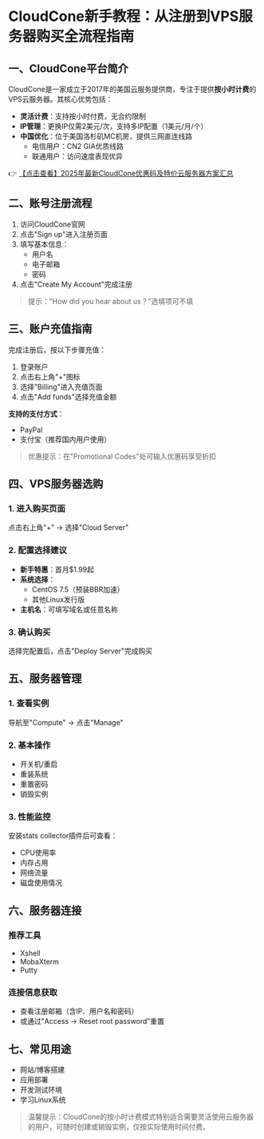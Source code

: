 # CloudCone新手教程：从注册到VPS服务器购买全流程指南

## 一、CloudCone平台简介

CloudCone是一家成立于2017年的美国云服务提供商，专注于提供**按小时计费**的VPS云服务器。其核心优势包括：

- **灵活计费**：支持按小时付费，无合约限制
- **IP管理**：更换IP仅需2美元/次，支持多IP配置（1美元/月/个）
- **中国优化**：位于美国洛杉矶MC机房，提供三网直连线路
  - 电信用户：CN2 GIA优质线路
  - 联通用户：访问速度表现优异

👉 [【点击查看】2025年最新CloudCone优惠码及特价云服务器方案汇总](https://bit.ly/Cloudcone)

## 二、账号注册流程

1. 访问CloudCone官网
2. 点击"Sign up"进入注册页面
3. 填写基本信息：
   - 用户名
   - 电子邮箱
   - 密码
4. 点击"Create My Account"完成注册

> 提示："How did you hear about us？"选填项可不填

## 三、账户充值指南

完成注册后，按以下步骤充值：

1. 登录账户
2. 点击右上角"+"图标
3. 选择"Billing"进入充值页面
4. 点击"Add funds"选择充值金额

**支持的支付方式**：
- PayPal
- 支付宝（推荐国内用户使用）

> 优惠提示：在"Promotional Codes"处可输入优惠码享受折扣

## 四、VPS服务器选购

### 1. 进入购买页面
点击右上角"+" → 选择"Cloud Server"

### 2. 配置选择建议
- **新手特惠**：首月$1.99起
- **系统选择**：
  - CentOS 7.5（预装BBR加速）
  - 其他Linux发行版
- **主机名**：可填写域名或任意名称

### 3. 确认购买
选择完配置后，点击"Deploy Server"完成购买

## 五、服务器管理

### 1. 查看实例
导航至"Compute" → 点击"Manage"

### 2. 基本操作
- 开关机/重启
- 重装系统
- 重置密码
- 销毁实例

### 3. 性能监控
安装stats collector插件后可查看：
- CPU使用率
- 内存占用
- 网络流量
- 磁盘使用情况

## 六、服务器连接

### 推荐工具
- Xshell
- MobaXterm
- Putty

### 连接信息获取
- 查看注册邮箱（含IP、用户名和密码）
- 或通过"Access → Reset root password"重置

## 七、常见用途
- 网站/博客搭建
- 应用部署
- 开发测试环境
- 学习Linux系统

> 温馨提示：CloudCone的按小时计费模式特别适合需要灵活使用云服务器的用户，可随时创建或销毁实例，仅按实际使用时间付费。